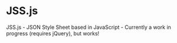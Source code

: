 # JSS.js
JSS.js - JSON Style Sheet based in JavaScript - Currently a work in progress (requires jQuery), but works!
